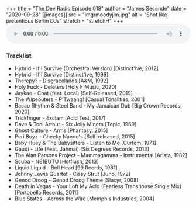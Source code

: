 +++
title = "The Dev Radio Episode 018"
author = "James Seconde"
date = "2020-09-28"
[[images]]
  src = "img/moodyjim.jpg"
  alt = "Shot like pretentious Berlin DJs"
  stretch = "stretchH"
+++
<AUDIO
    style="width:100%;"
    controls
    src="https://devtheatre.s3-eu-west-1.amazonaws.com/The+Dev+Radio+018.mp3">
    https://devtheatre.s3-eu-west-1.amazonaws.com/The+Dev+Radio+018.mp3
</AUDIO>

### Tracklist

* Hybrid - If I Survive (Orchestral Version) [Distinct'ive, 2012]
* Hybrid - If I Survive [Distinct'ive, 1999]
* Therepy? - Disgracelands [A&M, 1992]
* Holy Fuck - Deleters [Holy F Music, 2020]
* Jaykae - Chat (feat. Local) [Self-Released, 2019]
* The Wipeouters - P'Twaang! [Casual Tonalities, 2001]
* Bacao Rhythm & Steel Band - My Jamaican Dub [Big Crown Records, 2020]
* Trickfinger - Exclam [Acid Test, 2017]
* Dave & Toni Arthur - Six Jolly Miners [Topic, 1969]
* Ghost Culture - Arms [Phantasy, 2015]
* Peri Boyz - Cheeky Nando's [Self-released, 2015]
* Baby Huey & The Babysitters - Listen to Me [Curtom, 1971]
* Gaudi - Life (Feat. Jahmai) [Six Degrees Records, 2013]
* The Alan Parsons Project - Mammagamma - Instrumental [Arista, 1982]
* Scuba - NE1BUTU [Hotflush, 2013]
* Liquid Liquid - Bell Head [99 Reords, 1981]
* Johnny Lewis Quartet - Cissy Strut [Juno, 1972]
* Genod Droog - Genod Droog Theme [Slacyr, 2008]
* Death in Vegas - Your Loft My Acid (Fearless Transhouse Single Mix) [Portobello Records, 2011]
* Blue States - Across the Wire [Memphis Industries, 2004]